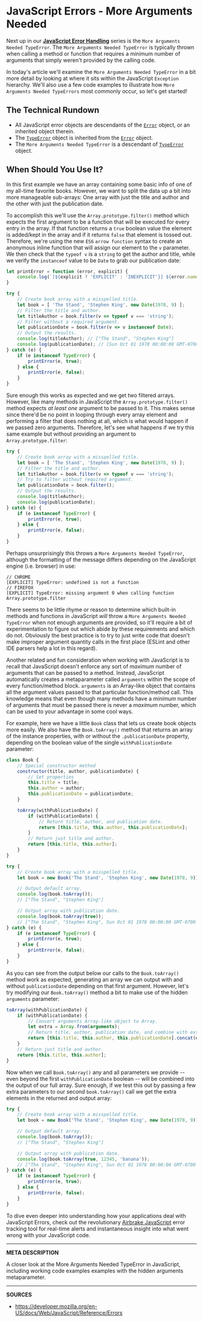 # JavaScript Errors - More Arguments Needed

Next up in our [__JavaScript Error Handling__](https://airbrake.io/blog/javascript-error-handling/javascript-error-hierarchy) series is the `More Arguments Needed TypeError`.  The `More Arguments Needed TypeError` is typically thrown when calling a method or function that requires a minimum number of arguments that simply weren't provided by the calling code.

In today's article we'll examine the `More Arguments Needed TypeError` in a bit more detail by looking at where it sits within the JavaScript `Exception` hierarchy.  We'll also use a few code examples to illustrate how `More Arguments Needed TypeErrors` most commonly occur, so let's get started!

## The Technical Rundown

- All JavaScript error objects are descendants of the [`Error`](https://airbrake.io/blog/javascript-error-handling/javascript-error-hierarchy) object, or an inherited object therein.
- The [`TypeError`](https://developer.mozilla.org/en-US/docs/Web/JavaScript/Reference/Global_Objects/TypeError) object is inherited from the [`Error`](https://airbrake.io/blog/javascript-error-handling/javascript-error-hierarchy) object.
- The `More Arguments Needed TypeError` is a descendant of [`TypeError`](https://developer.mozilla.org/en-US/docs/Web/JavaScript/Reference/Global_Objects/TypeError) object.

## When Should You Use It?

In this first example we have an array containing some basic info of one of my all-time favorite books.  However, we want to split the data up a bit into more manageable sub-arrays: One array with just the title and author and the other with just the publication date.  

To accomplish this we'll use the `Array.prototype.filter()` method which expects the first argument to be a function that will be executed for every entry in the array.  If that function returns a `true` boolean value the element is added/kept in the array and if it returns `false` that element is tossed out.  Therefore, we're using the new `ES6` `arrow function` syntax to create an anonymous inline function that will assign our element to the `v` parameter.  We then check that the `typeof v` is a `string` to get the author and title, while we verify the `instanceof` value to be `Date` to grab our publication date:

```js
let printError = function (error, explicit) {
    console.log(`[${explicit ? 'EXPLICIT' : 'INEXPLICIT'}] ${error.name}: ${error.message}`);
}

try {
    // Create book array with a misspelled title.
    let book = [ 'The Stand', 'Stephen King', new Date(1978, 9) ];
    // Filter the title and author.
    let titleAuthor = book.filter(v => typeof v === 'string');
    // Filter without a required argument.
    let publicationDate = book.filter(v => v instanceof Date);
    // Output the results.
    console.log(titleAuthor); // ["The Stand", "Stephen King"]
    console.log(publicationDate); // [Sun Oct 01 1978 00:00:00 GMT-0700 (Pacific Daylight Time)]
} catch (e) {
    if (e instanceof TypeError) {
        printError(e, true);
    } else {
        printError(e, false);
    }
}
```

Sure enough this works as expected and we get two filtered arrays.  However, like many methods in JavaScript the `Array.prototype.filter()` method expects _at least one_ argument to be passed to it.  This makes sense since there'd be no point in looping through every array element and performing a filter that does nothing at all, which is what would happen if we passed zero arguments.  Therefore, let's see what happens if we try this same example but without providing an argument to `Array.prototype.filter`:

```js
try {
    // Create book array with a misspelled title.
    let book = [ 'The Stand', 'Stephen King', new Date(1978, 9) ];
    // Filter the title and author.
    let titleAuthor = book.filter(v => typeof v === 'string');
    // Try to filter without required argument.
    let publicationDate = book.filter();
    // Output the results.
    console.log(titleAuthor);
    console.log(publicationDate); 
} catch (e) {
    if (e instanceof TypeError) {
        printError(e, true);
    } else {
        printError(e, false);
    }
}
```

Perhaps unsurprisingly this throws a `More Arguments Needed TypeError`, although the formatting of the message differs depending on the JavaScript engine (i.e. browser) in use:

```
// CHROME
[EXPLICIT] TypeError: undefined is not a function
// FIREFOX
[EXPLICIT] TypeError: missing argument 0 when calling function Array.prototype.filter
```

There seems to be little rhyme or reason to determine which built-in methods and functions in JavaScript _will_ throw a `More Arguments Needed TypeError` when not enough arguments are provided, so it'll require a bit of experimentation to figure out which abide by these requirements and which do not.  Obviously the best practice is to try to just write code that doesn't make improper argument quantity calls in the first place (ESLint and other IDE parsers help a lot in this regard).

Another related and fun consideration when working with JavaScript is to recall that JavaScript doesn't enforce any sort of _maximum_ number of arguments that can be passed to a method.  Instead, JavaScript automatically creates a metaparameter called `arguments` within the scope of every function/method block.  `arguments` is an Array-like object that contains all the argument values passed to that particular function/method call.  This knowledge means that even though many methods have a _minimum_ number of arguments that must be passed there is never a _maximum_ number, which can be used to your advantage in some cool ways.

For example, here we have a little `Book` class that lets us create book objects more easily.  We also have the `Book.toArray()` method that returns an array of the instance properties, with or without the `.publicationDate` property, depending on the boolean value of the single `withPublicationDate` parameter:

```js
class Book {
    // Special constructor method
    constructor(title, author, publicationDate) {
        // Set properties
        this.title = title;
        this.author = author;
        this.publicationDate = publicationDate;
    }

    toArray(withPublicationDate) {
        if (withPublicationDate) {
            // Return title, author, and publication date.
            return [this.title, this.author, this.publicationDate];
        }
        // Return just title and author.
        return [this.title, this.author];
    }
}

try {
    // Create book array with a misspelled title.
    let book = new Book('The Stand', 'Stephen King', new Date(1978, 9));

    // Output default array.
    console.log(book.toArray());
    // ["The Stand", "Stephen King"]

    // Output array with publication date.
    console.log(book.toArray(true));
    // ["The Stand", "Stephen King", Sun Oct 01 1978 00:00:00 GMT-0700 (Pacific Daylight Time)]
} catch (e) {
    if (e instanceof TypeError) {
        printError(e, true);
    } else {
        printError(e, false);
    }
}
```

As you can see from the output below our calls to the `Book.toArray()` method work as expected, generating an array we can output with and without `publicationDate` depending on that first argument.  However, let's try modifying our `Book.toArray()` method a bit to make use of the hidden `arguments` parameter:

```js
toArray(withPublicationDate) {
    if (withPublicationDate) {
        // Convert arguments Array-like object to Array.
        let extra = Array.from(arguments);
        // Return title, author, publication date, and combine with extra arguments array.
        return [this.title, this.author, this.publicationDate].concat(extra);
    }
    // Return just title and author.
    return [this.title, this.author];
}
```

Now when we call `Book.toArray()` any and all parameters we provide -- even beyond the first `withPublicationDate` boolean -- will be combined into the output of our full array.  Sure enough, if we test this out by passing a few extra parameters to our second `book.toArray()` call we get the extra elements in the returned and output array:

```js
try {
    // Create book array with a misspelled title.
    let book = new Book('The Stand', 'Stephen King', new Date(1978, 9));

    // Output default array.
    console.log(book.toArray());
    // ["The Stand", "Stephen King"]

    // Output array with publication date.
    console.log(book.toArray(true, 12345, 'banana'));
    // ["The Stand", "Stephen King", Sun Oct 01 1978 00:00:00 GMT-0700 (Pacific Daylight Time), true, 12345, "banana"]
} catch (e) {
    if (e instanceof TypeError) {
        printError(e, true);
    } else {
        printError(e, false);
    }
}
```

To dive even deeper into understanding how your applications deal with JavaScript Errors, check out the revolutionary <a class="js-cta-utm" href="https://airbrake.io/languages/javascript_exception_handler?utm_source=blog&amp;utm_medium=end-post&amp;utm_campaign=airbrake-js">Airbrake JavaScript</a> error tracking tool for real-time alerts and instantaneous insight into what went wrong with your JavaScript code.

---

__META DESCRIPTION__

A closer look at the More Arguments Needed TypeError in JavaScript, including working code examples examples with the hidden arguments metaparameter.

---

__SOURCES__

- https://developer.mozilla.org/en-US/docs/Web/JavaScript/Reference/Errors
